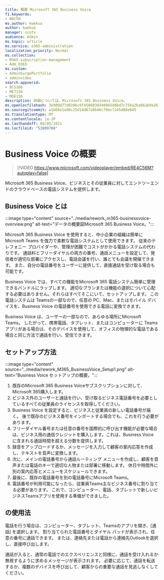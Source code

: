 ```yaml
---
title: 概要 Microsoft 365 Business Voice
f1.keywords:
- NOCSH
ms.author: kwekua
author: kwekua
manager: scotv
audience: Admin
ms.topic: article
ms.service: o365-administration
localization_priority: Normal
ms.collection:
- M365-subscription-management
- Adm_O365
ms.custom:
- AdminSurgePortfolio
- adminvideo
search.appverid:
- BCS160
- MET150
- MOE150
description: 詳細については、Microsoft 365 Business Voice。
ms.openlocfilehash: 3e909d77d0206c6f4506030340965d8bd7c756a2ba66ab9e2619f2a706adaa3a
ms.sourcegitcommit: a1b66e1e80c25d14d67a9b46c79ec7245d88e045
ms.translationtype: MT
ms.contentlocale: ja-JP
ms.lasthandoff: 08/05/2021
ms.locfileid: "53809708"
---
```

# <a name="overview-of-business-voice"></a>Business Voice の概要

> [!VIDEO https://www.microsoft.com/videoplayer/embed/RE4C56M?autoplay=false]

Microsoft 365 Business Voice、ビジネスとその従業員に対してエンドツーエンドのクラウドベースの電話システムを提供します。

## <a name="what-is-business-voice"></a>Business Voice とは

:::image type="content" source="../media/rework_m365-businessvoice-overview.png" alt-text="データの概要図Microsoft 365 Business Voice。":::

Microsoft 365 Business Voice を使用すると、中小企業の組織は簡単に Microsoft Teams を強力で柔軟な電話システムとして使用できます。 従来のテレフォニー プロバイダーや、管理が困難でコストがかかる電話システムの代わりです。 通話料とフリーダイヤルの両方の番号、通話メニューを設定して、発信者が適切な部署にアクセスし、電話会議を行い、誰とでも会議を開催できます。 また、自分の電話番号をユーザーに提供して、直接通話を受け取る場合も可能です。

Business Voice では、すべての機能をMicrosoft 365 電話システム簡単に管理できるバンドルにラップします。 適切なプランまたは機能の選択について心配する必要はありません。それらはすべてそこにいて、セットアップします。 この電話システムは Teamsの一部なので、任意の PC、Mac、またはモバイル デバイスを、Business Voice の電話番号を使用できる電話に変換できます。

Business Voice は、ユーザーの一部なので、あらゆる場所にMicrosoft Teams。 したがって、携帯電話、タブレット、またはコンピューターに Teams アプリがある場合は、そのデバイスを使用して、オフィスの物理的な電話である場合と同じ方法で通話を行い、受信できます。

## <a name="how-to-set-up"></a>セットアップ方法

:::image type="content" source="../media/rework_M365_BusinessVoice_Setup1.png" alt-text="Business Voice セットアップの概要。":::

1. 既存のMicrosoft 365 Business Voiceサブスクリプションに対して、Microsoft 365購入します。
1. ビジネス外のユーザーと通話を行い、受け取るビジネス電話番号を必要としているすべての従業員のライセンスを取得してください。
1. Business Voice を設定すると、ビジネスと従業員の新しい電話番号が届く。 後で既存のビジネス番号をインポートする場合でも、これを行う必要があります。
1. フリーダイヤル番号または任意の番号を国際的に呼び出す機能が必要な場合は、ビジネス用の通信クレジットを購入します。これは、Business Voice に含まれる通話時間を超える分数を提供します。
1. 録音をアップロードするか、メッセージを入力して顧客の案内応答を作成し、テキストを音声に変換します。
1. 次に、メインの電話番号から通話ルーティング メニューを作成し、顧客を音声または電話のキーで適切な人物または部署に移動します。 休日や時間外に別の案内応答とメニューをスケジュールできます。
1. 最後に、既存の電話番号を別の電話番号にMicrosoft Teams。
1. 電話番号が利用可能になったら、従業員Teams主なビジネス番号に割り当てる必要があります。 これで、コンピューター、電話、タブレットで新しいビジネスTeamsアプリを使用する準備ができました。

## <a name="how-to-use"></a> の使用法

電話を行う場合は、コンピューター、タブレット、Teamsのアプリを開き、[通話] を選択します。 割り当てられた電話番号とダイヤル パッドが表示され、任意の番号に通話できます。 または、連絡先または電話から連絡先Outlookを選択し、直接呼び出します。

通話が入ると、通常の電話でのエクスペリエンスと同様に、通話を受け入れるか無視するように求めるメッセージが表示されます。 必要に応じて、通話を転送するか、複数のデバイスを呼び出して、顧客からの重要な通話を見逃しなくしてください。